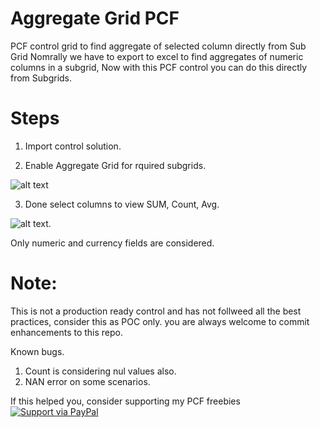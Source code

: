 # Aggregate Grid PCF
PCF control grid to find aggregate of selected column directly from Sub Grid
Nomrally we have to export to excel to  find aggregates of numeric columns in a subgrid, Now with this PCF control you can do this directly from Subgrids.
# Steps
1. Import control solution.

2. Enable Aggregate Grid for rquired subgrids.

![alt text](https://github.com/nijos/AggregateGridPCF/blob/master/Grid.JPG)

3. Done select columns to view SUM, Count, Avg.

![alt text](https://github.com/nijos/AggregateGridPCF/blob/master/ezgif.com-gif-maker.gif).

Only numeric and currency fields are considered.

 # Note:
 This is not a  production ready control and has not follweed all the best practices, consider this as POC only.
 you are always welcome to commit enhancements to this repo.
 
 Known bugs.
 1. Count is considering nul values also.
 2. NAN error on some scenarios.



If this helped you, consider supporting my PCF freebies [![Support via PayPal](https://cdn.rawgit.com/twolfson/paypal-github-button/1.0.0/dist/button.svg)](https://paypal.me/nijojosephraju?locale.x=en_GB)
